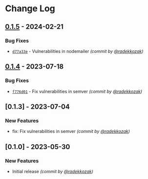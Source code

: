 # Change Log

## [0.1.5] - 2024-02-21
### Bug Fixes
- [`d77a33e`](https://github.com/radekkozak/letter/commit/d77a33eb4719c7d31053df1bfa24c72ca0c00740) - Vulnerabilities in nodemailer *(commit by [@radekkozak](https://github.com/radekkozak))*


## [0.1.4] - 2023-07-18
### Bug Fixes
- [`f776d01`](https://github.com/radekkozak/letter/commit/f776d01e11fd82968c04a4f0f55836f300cd0bf6) - Fix vulnerabilities in semver *(commit by [@radekkozak](https://github.com/radekkozak))*


## [0.1.3] - 2023-07-04
### New Features
- fix: Fix vulnerabilities in semver *(commit by [@radekkozak](https://github.com/radekkozak))*

## [0.1.0] - 2023-05-30
### New Features
- Initial release *(commit by [@radekkozak](https://github.com/radekkozak))*

[0.1.4]: https://github.com/radekkozak/letter/compare/0.1.3...0.1.4
[0.1.5]: https://github.com/radekkozak/letter/compare/0.1.4...0.1.5